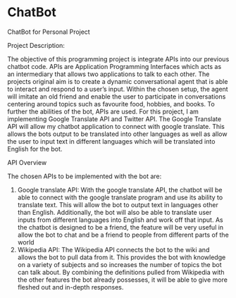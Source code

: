 # ChatBot
ChatBot for Personal Project


Project Description:


The objective of this programming project is integrate APIs into our previous chatbot code. APIs are Application Programming Interfaces which acts as an intermediary that allows two applications to talk to each other. The projects original aim is to create a dynamic conversational agent that is able to interact and respond to a user’s input. Within the chosen setup, the agent will imitate an old friend and enable the user to participate in conversations centering around topics such as favourite food, hobbies, and books. To further the abilities of the bot, APIs are used. For this project, I am implementing Google Translate API and Twitter API. The Google Translate API will allow my chatbot application to connect with google translate. This allows the bots output to be translated into other languages as well as allow the user to input text in different languages which will be translated into English for the bot. 


API Overview

The chosen APIs to be implemented with the bot are:
1.	Google translate API: With the google translate API, the chatbot will be able to connect with the google translate program and use its ability to translate text. This will allow the bot to output text in languages other than English. Additionally, the bot will also be able to translate user inputs from different languages into English and work off that input. As the chatbot is designed to be a friend, the feature will be very useful in allow the bot to chat and be a friend to people from different parts of the world
2.	Wikipedia API: The Wikipedia API connects the bot to the wiki and allows the bot to pull data from it. This provides the bot with knowledge on a variety of subjects and so increases the number of topics the bot can talk about. By combining the definitions pulled from Wikipedia with the other features the bot already possesses, it will be able to give more fleshed out and in-depth responses.

